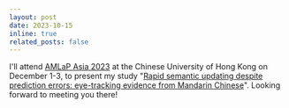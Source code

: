 ```yaml
---
layout: post
date: 2023-10-15
inline: true
related_posts: false
---
```


I'll attend [AMLaP Asia 2023](https://ling.cuhk.edu.hk/amlap.asia/) at the Chinese University of Hong Kong on December 1-3, to present my study "<a href="/assets/pdf/conference/conference_AMLaPAsia2023_rapid_abstract.pdf">Rapid semantic updating despite prediction errors: eye-tracking evidence from Mandarin Chinese</a>". Looking forward to meeting you there! 
